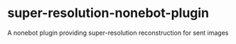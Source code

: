 # super-resolution-nonebot-plugin
A nonebot plugin providing super-resolution reconstruction for sent images
